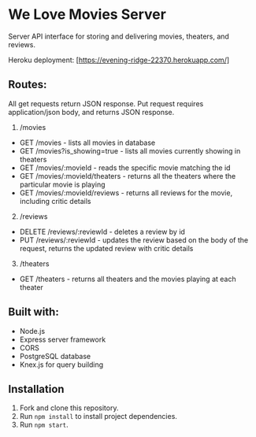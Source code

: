 # We Love Movies Server
Server API interface for storing and delivering movies, theaters, and reviews.

Heroku deployment: [https://evening-ridge-22370.herokuapp.com/]

## Routes: 
All get requests return JSON response. Put request requires application/json body, and returns JSON response.
1. /movies
  * GET /movies - lists all movies in database
  * GET /movies?is_showing=true - lists all movies currently showing in theaters
  * GET /movies/:movieId - reads the specific movie matching the id
  * GET /movies/:movieId/theaters - returns all the theaters where the particular movie is playing
  * GET /movies/:movieId/reviews - returns all reviews for the movie, including critic details
2. /reviews
  * DELETE /reviews/:reviewId - deletes a review by id
  * PUT /reviews/:reviewId - updates the review based on the body of the request, returns the updated review with critic details
3. /theaters
  * GET /theaters - returns all theaters and the movies playing at each theater
  
## Built with:
- Node.js
- Express server framework
- CORS
- PostgreSQL database
- Knex.js for query building

## Installation

1. Fork and clone this repository.
1. Run `npm install` to install project dependencies.
1. Run `npm start`.
